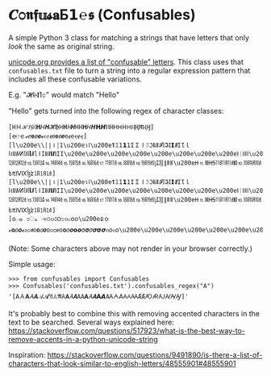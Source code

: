 # 𝑪೦𝖓𝖋𝕦𝓼𝐚Б𝟭℮𝖘 (Confusables)
A simple Python 3 class for matching a strings that have letters that only *look* the same as original string. 

[unicode.org provides a list of "confusable" letters](http://www.unicode.org/Public/security/latest/confusables.txt).  This class uses that `confusables.txt` file to turn a string into a regular expression 
pattern that includes all these confusable variations.

E.g. "𝓗℮𝐥1೦" would match "Hello"

"Hello" gets turned into the following regex of character classes:


    [HＨℋℌℍ𝐇𝐻𝑯𝓗𝕳𝖧𝗛𝘏𝙃𝙷Η𝚮𝛨𝜢𝝜𝞖ⲎНᎻᕼꓧ𐋏ⱧҢĦӉӇ]  
    [e℮ｅℯⅇ𝐞𝑒𝒆𝓮𝔢𝕖𝖊𝖾𝗲𝘦𝙚𝚎ꬲеҽɇҿ]
    [l\u200e\\|∣⏽￨1\u200e۱𐌠\u200e𝟏𝟙𝟣𝟭𝟷IＩⅠℐℑ𝐈𝐼𝑰𝓘𝕀𝕴𝖨𝗜𝘐𝙄𝙸Ɩｌⅼℓ𝐥𝑙𝒍𝓁𝓵𝔩𝕝𝖑𝗅𝗹𝘭𝙡𝚕ǀΙ𝚰𝛪𝜤𝝞𝞘ⲒІӀ\u200e\u200e\u200e\u200e\u200e\u200e\u200e\u200eⵏᛁꓲ𖼨𐊊𐌉\u200e\u200ełɭƗƚɫ\u200e\u200e\u200e\u200eŀĿᒷ🄂⒈\u200e⒓㏫㋋㍤⒔㏬㍥⒕㏭㍦⒖㏮㍧⒗㏯㍨⒘㏰㍩⒙㏱㍪⒚㏲㍫ǉĲ‖∥Ⅱǁ\u200e𐆙⒒Ⅲ𐆘㏪㋊㍣Ю⒑㏩㋉㍢ʪ₶ⅣⅨɮʫ㏠㋀㍙]
    [l\u200e\\|∣⏽￨1\u200e۱𐌠\u200e𝟏𝟙𝟣𝟭𝟷IＩⅠℐℑ𝐈𝐼𝑰𝓘𝕀𝕴𝖨𝗜𝘐𝙄𝙸Ɩｌⅼℓ𝐥𝑙𝒍𝓁𝓵𝔩𝕝𝖑𝗅𝗹𝘭𝙡𝚕ǀΙ𝚰𝛪𝜤𝝞𝞘ⲒІӀ\u200e\u200e\u200e\u200e\u200e\u200e\u200e\u200eⵏᛁꓲ𖼨𐊊𐌉\u200e\u200ełɭƗƚɫ\u200e\u200e\u200e\u200eŀĿᒷ🄂⒈\u200e⒓㏫㋋㍤⒔㏬㍥⒕㏭㍦⒖㏮㍧⒗㏯㍨⒘㏰㍩⒙㏱㍪⒚㏲㍫ǉĲ‖∥Ⅱǁ\u200e𐆙⒒Ⅲ𐆘㏪㋊㍣Ю⒑㏩㋉㍢ʪ₶ⅣⅨɮʫ㏠㋀㍙]
    [oంಂംං०੦૦௦౦೦൦๐໐၀\u200e۵ｏℴ𝐨𝑜𝒐𝓸𝔬𝕠𝖔𝗈𝗼𝘰𝙤𝚘ᴏᴑꬽο𝛐𝜊𝝄𝝾𝞸σ𝛔𝜎𝝈𝞂𝞼ⲟоჿօ\u200e\u200e\u200e\u200e\u200e\u200e\u200e\u200e\u200e\u200e\u200e\u200e\u200e\u200e\u200e\u200e\u200e\u200e\u200e\u200eഠဝ𐓪𑣈𑣗𐐬\u200eøꬾɵꝋөѳꮎꮻꭴ\u200eơœɶ∞ꝏꚙൟတ]

(Note: Some characters above may not render in your browser correctly.)

Simple usage:
```
>>> from confusables import Confusables
>>> Confusables('confusables.txt').confusables_regex("A")
'[AＡ𝐀𝐴𝑨𝒜𝓐𝔄𝔸𝕬𝖠𝗔𝘈𝘼𝙰Α𝚨𝛢𝜜𝝖𝞐АᎪᗅꓮ𖽀𐊠ꜲÆӔꜴ🜇ꜶꜸꜺꜼ]'
```

It's probably best to combine this with removing accented characters in the text to be searched. Several ways explained here: https://stackoverflow.com/questions/517923/what-is-the-best-way-to-remove-accents-in-a-python-unicode-string


Inspiration: https://stackoverflow.com/questions/9491890/is-there-a-list-of-characters-that-look-similar-to-english-letters/48555901#48555901
